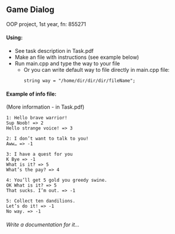 ## Game Dialog
OOP project, 1st year, fn: 855271

#### Using:
- See task description in Task.pdf
- Make an file with instructions (see example below)
- Run main.cpp and type the way to your file
  - Or you can write default way to file directly in main.cpp file:
    ```
    string way = "/home/dir/dir/dir/fileName";
    ```  

#### Example of info file:
(More information - in Task.pdf)
```
1: Hello brave warrior!
Sup Noob! => 2
Hello strange voice! => 3

2: I don’t want to talk to you!
Aww… => -1

3: I have a quest for you
K Bye => -1
What is it? => 5
What’s the pay? => 4

4: You’ll get 5 gold you greedy swine.
OK What is it? => 5
That sucks. I’m out. => -1

5: Collect ten dandilions.
Let’s do it! => -1
No way. => -1
```


###### Write a documentation for it...
